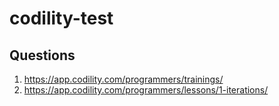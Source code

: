 # codility-test
## Questions
1. https://app.codility.com/programmers/trainings/
1. https://app.codility.com/programmers/lessons/1-iterations/
